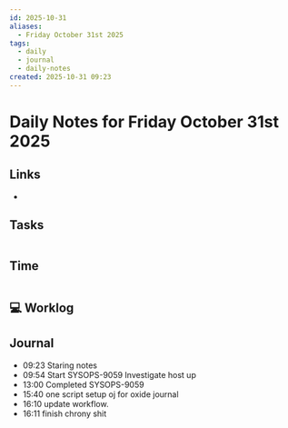```yaml
---
id: 2025-10-31
aliases:
  - Friday October 31st 2025
tags:
  - daily
  - journal
  - daily-notes
created: 2025-10-31 09:23
---
```


# Daily Notes for Friday October 31st 2025

## Links

-

## Tasks

``` text

```

## Time

``` text

```

## 💻 Worklog

## Journal

- 09:23 Staring notes 
- 09:54  Start SYSOPS-9059 Investigate host up
- 13:00 Completed SYSOPS-9059 
- 15:40 one script setup oj for oxide journal
- 16:10 update workflow.
- 16:11 finish chrony shit


